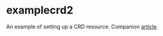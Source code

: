 # examplecrd2

An example of setting up a CRD resource. Companion [article](https://geek.jasonhancock.com/2023/07/28/k8s-crd-golang-kubebuilder/).
